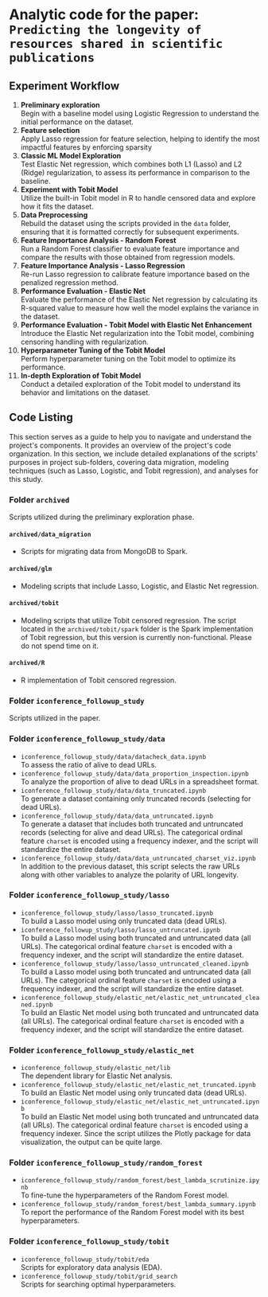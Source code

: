 # Analytic code for the paper: `Predicting the longevity of resources shared in scientific publications`
## Experiment Workflow
1. **Preliminary exploration**<br>
Begin with a baseline model using Logistic Regression to understand the initial performance on the dataset. 
2. **Feature selection**<br>
Apply Lasso regression for feature selection, helping to identify the most impactful features by enforcing sparsity
3. **Classic ML Model Exploration**<br>
Test Elastic Net regression, which combines both L1 (Lasso) and L2 (Ridge) regularization, to assess its performance in comparison to the baseline.
4. **Experiment with Tobit Model**<br>
Utilize the built-in Tobit model in R to handle censored data and explore how it fits the dataset.
5. **Data Preprocessing**<br>
Rebuild the dataset using the scripts provided in the `data` folder, ensuring that it is formatted correctly for subsequent experiments.
6. **Feature Importance Analysis - Random Forest**<br>
Run a Random Forest classifier to evaluate feature importance and compare the results with those obtained from regression models.
7. **Feature Importance Analysis - Lasso Regression**<br>
Re-run Lasso regression to calibrate feature importance based on the penalized regression method.
8. **Performance Evaluation - Elastic Net**<br>
Evaluate the performance of the Elastic Net regression by calculating its R-squared value to measure how well the model explains the variance in the dataset.
9. **Performance Evaluation - Tobit Model with Elastic Net Enhancement**<br>
Introduce the Elastic Net regularization into the Tobit model, combining censoring handling with regularization.
10. **Hyperparameter Tuning of the Tobit Model**<br>
Perform hyperparameter tuning on the Tobit model to optimize its performance.
11. **In-depth Exploration of Tobit Model**<br>
Conduct a detailed exploration of the Tobit model to understand its behavior and limitations on the dataset.
## Code Listing
This section serves as a guide to help you to navigate and understand the project's components. 
It provides an overview of the project's code organization. 
In this section, we include detailed explanations of the scripts' purposes in project sub-folders, covering data migration, modeling techniques (such as Lasso, Logistic, and Tobit regression), and analyses for this study.
### Folder `archived`
Scripts utilized during the preliminary exploration phase.
#### `archived/data_migration`
- Scripts for migrating data from MongoDB to Spark.
#### `archived/glm`
- Modeling scripts that include Lasso, Logistic, and Elastic Net regression.
#### `archived/tobit`
- Modeling scripts that utilize Tobit censored regression. The script located in the `archived/tobit/spark` folder is the Spark implementation of Tobit regression, but this version is currently non-functional. Please do not spend time on it.
#### `archived/R`
- R implementation of Tobit censored regression.
### Folder `iconference_followup_study`
Scripts utilized in the paper.
### Folder `iconference_followup_study/data`
- `iconference_followup_study/data/datacheck_data.ipynb`<br>
To assess the ratio of alive to dead URLs.
- `iconference_followup_study/data/data_proportion_inspection.ipynb`<br>
To analyze the proportion of alive to dead URLs in a spreadsheet format. 
- `iconference_followup_study/data/data_truncated.ipynb`<br>
To generate a dataset containing only truncated records (selecting for dead URLs).
- `iconference_followup_study/data/data_untruncated.ipynb`<br>
To generate a dataset that includes both truncated and untruncated records (selecting for alive and dead URLs). The categorical ordinal feature `charset` is encoded using a frequency indexer, and the script will standardize the entire dataset.  
- `iconference_followup_study/data/data_untruncated_charset_viz.ipynb`<br>
In addition to the previous dataset, this script selects the raw URLs along with other variables to analyze the polarity of URL longevity.<br>
### Folder `iconference_followup_study/lasso`
- `iconference_followup_study/lasso/lasso_truncated.ipynb`<br>
To build a Lasso model using only truncated data (dead URLs).  
- `iconference_followup_study/lasso/lasso_untruncated.ipynb`<br>
To build a Lasso model using both truncated and untruncated data (all URLs). The categorical ordinal feature `charset` is encoded with a frequency indexer, and the script will standardize the entire dataset.  
- `iconference_followup_study/lasso/lasso_untruncated_cleaned.ipynb`<br>
To build a Lasso model using both truncated and untruncated data (all URLs). The categorical ordinal feature `charset` is encoded using a frequency indexer, and the script will standardize the entire dataset.  
- `iconference_followup_study/elastic_net/elastic_net_untruncated_cleaned.ipynb`<br>
To build an Elastic Net model using both truncated and untruncated data (all URLs). The categorical ordinal feature `charset` is encoded with a frequency indexer, and the script will standardize the entire dataset.
### Folder `iconference_followup_study/elastic_net`
- `iconference_followup_study/elastic_net/lib`<br>
The dependent library for Elastic Net analysis.
- `iconference_followup_study/elastic_net/elastic_net_truncated.ipynb`<br>
To build an Elastic Net model using only truncated data (dead URLs). 
- `iconference_followup_study/elastic_net/elastic_net_untruncated.ipynb`<br>
To build an Elastic Net model using both truncated and untruncated data (all URLs). The categorical ordinal feature `charset` is encoded using a frequency indexer. Since the script utilizes the Plotly package for data visualization, the output can be quite large.
### Folder `iconference_followup_study/random_forest`
- `iconference_followup_study/random_forest/best_lambda_scrutinize.ipynb`<br>
To fine-tune the hyperparameters of the Random Forest model.
- `iconference_followup_study/random_forest/best_lambda_summary.ipynb`<br>
To report the performance of the Random Forest model with its best hyperparameters.
### Folder `iconference_followup_study/tobit`
- `iconference_followup_study/tobit/eda`<br>
Scripts for exploratory data analysis (EDA). 
- `iconference_followup_study/tobit/grid_search`<br>
Scripts for searching optimal hyperparameters.
